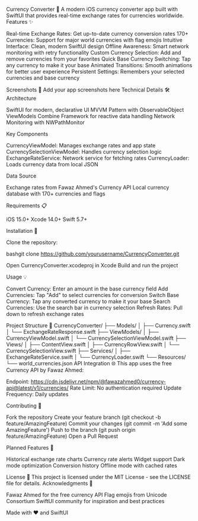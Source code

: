 Currency Converter 💱
A modern iOS currency converter app built with SwiftUI that provides real-time exchange rates for currencies worldwide.
Features ✨

Real-time Exchange Rates: Get up-to-date currency conversion rates
170+ Currencies: Support for major world currencies with flag emojis
Intuitive Interface: Clean, modern SwiftUI design
Offline Awareness: Smart network monitoring with retry functionality
Custom Currency Selection: Add and remove currencies from your favorites
Quick Base Currency Switching: Tap any currency to make it your base
Animated Transitions: Smooth animations for better user experience
Persistent Settings: Remembers your selected currencies and base currency

Screenshots 📱
Add your app screenshots here
Technical Details 🛠️
Architecture

SwiftUI for modern, declarative UI
MVVM Pattern with ObservableObject ViewModels
Combine Framework for reactive data handling
Network Monitoring with NWPathMonitor

Key Components

CurrencyViewModel: Manages exchange rates and app state
CurrencySelectionViewModel: Handles currency selection logic
ExchangeRateService: Network service for fetching rates
CurrencyLoader: Loads currency data from local JSON

Data Source

Exchange rates from Fawaz Ahmed's Currency API
Local currency database with 170+ currencies and flags

Requirements 📋

iOS 15.0+
Xcode 14.0+
Swift 5.7+

Installation 🚀

Clone the repository:

bashgit clone https://github.com/yourusername/CurrencyConverter.git

Open CurrencyConverter.xcodeproj in Xcode
Build and run the project

Usage 💡

Convert Currency: Enter an amount in the base currency field
Add Currencies: Tap "Add" to select currencies for conversion
Switch Base Currency: Tap any converted currency to make it your base
Search Currencies: Use the search bar in currency selection
Refresh Rates: Pull down to refresh exchange rates

Project Structure 📁
CurrencyConverter/
├── Models/
│   ├── Currency.swift
│   └── ExchangeRateResponse.swift
├── ViewModels/
│   ├── CurrencyViewModel.swift
│   └── CurrencySelectionViewModel.swift
├── Views/
│   ├── ContentView.swift
│   ├── CurrencyRowView.swift
│   └── CurrencySelectionView.swift
├── Services/
│   ├── ExchangeRateService.swift
│   └── CurrencyLoader.swift
└── Resources/
    └── world_currencies.json
API Integration 🌐
This app uses the free Currency API by Fawaz Ahmed:

Endpoint: https://cdn.jsdelivr.net/npm/@fawazahmed0/currency-api@latest/v1/currencies/
Rate Limit: No authentication required
Update Frequency: Daily updates

Contributing 🤝

Fork the repository
Create your feature branch (git checkout -b feature/AmazingFeature)
Commit your changes (git commit -m 'Add some AmazingFeature')
Push to the branch (git push origin feature/AmazingFeature)
Open a Pull Request

Planned Features 🎯

 Historical exchange rate charts
 Currency rate alerts
 Widget support
 Dark mode optimization
 Conversion history
 Offline mode with cached rates

License 📄
This project is licensed under the MIT License - see the LICENSE file for details.
Acknowledgments 🙏

Fawaz Ahmed for the free currency API
Flag emojis from Unicode Consortium
SwiftUI community for inspiration and best practices


Made with ❤️ and SwiftUI
